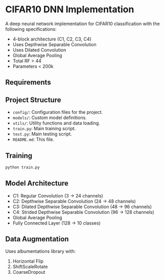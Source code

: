 # CIFAR10 DNN Implementation

A deep neural network implementation for CIFAR10 classification with the following specifications:
- 4-block architecture (C1, C2, C3, C4)
- Uses Depthwise Separable Convolution
- Uses Dilated Convolution
- Global Average Pooling
- Total RF > 44
- Parameters < 200k

## Requirements 


## Project Structure

- `config/`: Configuration files for the project.
- `models/`: Custom model definitions.
- `utils/`: Utility functions and data loading.
- `train.py`: Main training script.
- `test.py`: Main testing script.
- `README.md`: This file.

## Training

```bash
python train.py
```

## Model Architecture
- C1: Regular Convolution (3 → 24 channels)
- C2: Depthwise Separable Convolution (24 → 48 channels)
- C3: Dilated Depthwise Separable Convolution (48 → 96 channels)
- C4: Strided Depthwise Separable Convolution (96 → 128 channels)
- Global Average Pooling
- Fully Connected Layer (128 → 10 classes)

## Data Augmentation
Uses albumentations library with:
1. Horizontal Flip
2. ShiftScaleRotate
3. CoarseDropout
